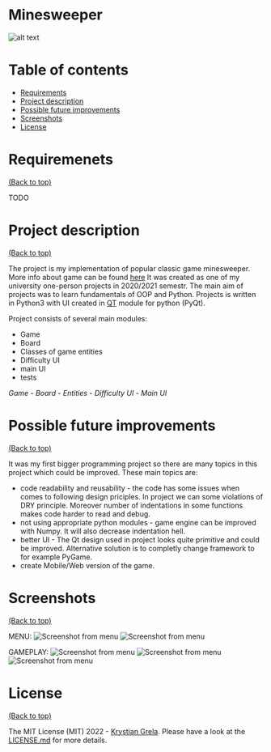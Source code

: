 # Minesweeper

![alt text](https://forthebadge.com/images/badges/made-with-python.svg)

# Table of contents


- [Requirements](#requirements)
- [Project description](#project-description)
- [Possible future improvements](#possible-future-improvements)
- [Screenshots](#screenshots)
- [License](#license)


# Requiremenets

[(Back to top)](#table-of-contents)

TODO

# Project description

[(Back to top)](#table-of-contents)

The project is my implementation of popular classic game minesweeper. More info about game can be found [here](https://en.wikipedia.org/wiki/Minesweeper_(video_game))
It was created as one of my university one-person projects in 2020/2021 semestr. The main aim of projects was to learn fundamentals of OOP and Python.
Projects is written in Python3 with UI created in [QT](https://www.qt.io) module for python (PyQt).

Project consists of several main modules:
- Game
- Board
- Classes of game entities
- Difficulty UI
- main UI
- tests

*Game* -
*Board* - 
*Entities* -
*Difficulty UI* - 
*Main UI*


# Possible future improvements

[(Back to top)](#table-of-contents)

It was my first bigger programming project so there are many topics in this project which could be improved.
These main topics are:
- code readability and reusability - the code has some issues when comes to following design priciples. In project
 we can some violations of DRY principle. Moreover number of indentations in some functions makes code harder to read and debug.
- not using appropriate python modules - game engine can be improved with Numpy. It will also decrease indentation hell.
- better UI - The Qt design used in project looks quite primitive and could be improved. Alternative solution is to completly change 
framework to for example PyGame.
- create Mobile/Web version of the game.


# Screenshots

[(Back to top)](#table-of-contents)

MENU:
![Screenshot from menu](https://raw.github.com/GreysonKrystian/Minesweeper/master/Example%20Photos/Menu_1.png)
![Screenshot from menu](https://raw.github.com/GreysonKrystian/Minesweeper/master/Example%20Photos/Menu_2.png)


GAMEPLAY:
![Screenshot from menu](https://raw.github.com/GreysonKrystian/Minesweeper/master/Example%20Photos/Gameplay_1.png)
![Screenshot from menu](https://raw.github.com/GreysonKrystian/Minesweeper/master/Example%20Photos/Gameplay_Won.png)
![Screenshot from menu](https://raw.github.com/GreysonKrystian/Minesweeper/master/Example%20Photos/Game_Ended.png)






# License

[(Back to top)](#table-of-contents)


The MIT License (MIT) 2022 - [Krystian Grela](https://github.com/GreysonKrystian/). Please have a look at the [LICENSE.md](LICENSE.md) for more details.
